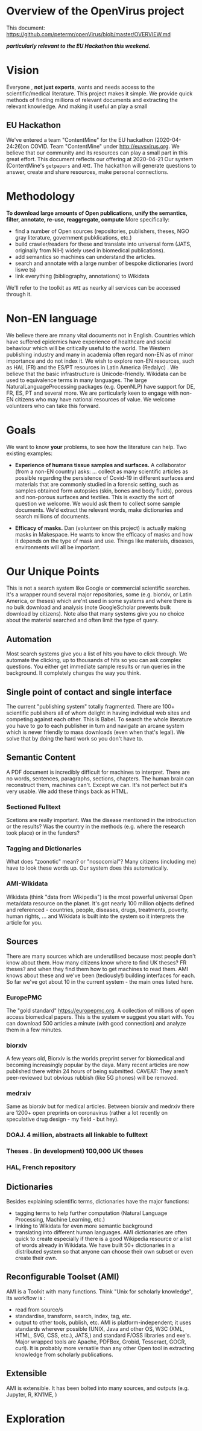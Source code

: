# Overview of the OpenVirus project
This document: https://github.com/petermr/openVirus/blob/master/OVERVIEW.md

***particularly relevant to the EU Hackathon this weekend.***

# Vision
Everyone , **not just experts**, wants and needs access to the scientific/medical literature. 
This project makes it simple. We provide quick methods of finding millions of relevant documents and extracting the relevant knowledge.
And making it useful
an play a small 
## EU Hackathon

We've entered a team "ContentMine" for the EU hackathon (2020-04-24:26)on COVID. Team "ContentMine" under http://euvsvirus.org. We believe that our community and its resources can play a small part in this great effort. This document reflects our offering at 2020-04-21 Our system (ContentMine's `getpapers` and `AMI`. The hackathon will generate questions to answer, create and share resources, make personal connections. 
# Methodology
**To download large amounts of Open publications, unify the semantics, filter, annotate, re-use, reaggregate, compute**
More specifically:
* find a number of Open sources (repositories, publishers, theses, NGO gray literature, government pubklications, etc.)
* build crawler/readers for these and translate into universal form (JATS, originally from NIH) widely used in biomedical publications). 
* add semantics so machines can understand the articles.
* search and annotate with a large number of bespoke dictionaries (word liswe ts)
* link everything (bibliography, annotations) to Wikidata

We'll refer to the toolkit as `AMI` as nearky all services can be accessed through it.

# Non-EN language
We believe there are mnany vital documents not in English. Countries which have suffered epidemics have experience of healthcare and social behaviour which will be critically useful to the world. The Western publishing industry and many in academia often regard non-EN as of minor importance and do not index it.
We wish to explore non-EN resources, such as HAL (FR) and the ES/PT resources in Latin America (Redalyc) . We believe that the basic infrastructure is Unicode-friendly. Wikidata can be used to equivalence terms in many languages. The large NaturalLanguageProcessing packages (e.g. OpenNLP) have support for DE, FR, ES, PT and several more.
We are particularly keen to engage with non-EN citizens who may have national resources of value. 
We welcome volunteers who can take this forward.

# Goals
We want to know **your** problems, to see how the literature can help. Two existing examples:
* **Experience of humans tissue samples and surfaces.**
A collaborator (from a non-EN country) asks:
<quote>... collect as many scientific articles as possible regarding the persistence of Covid-19 in different surfaces and materials that are commonly studied in a forensic setting, such as samples obtained form autopsies (skin, bones and body fluids), porous and non-porous surfaces and textiles.</quote>
This is exactly the sort of question we welcome. We would ask them to collect some sample documents. We'd extract the relevant words, make dictionaries and search millions of documents.

* **Efficacy of masks.**
Dan (volunteer on this project) is actually making masks in Makespace. He wants to know the efficacy of masks and how it depends on the type of mask and use. Things like materials, diseases, environments will all be important.

# Our Unique Points
This is not a search system like Google or commercial scientific searches. It's a wrapper round several major repositories, some (e.g. biorxiv, or Latin America, or theses) which are'nt used in some systems and where there is no bulk download and analysis (note GoogleScholar prevents bulk download by citizens). Note also that many systems give you no choice about the material searched and often limit the type of query.

## Automation
Most search systems give you a list of hits you have to click through. We automate the clicking, up to thousands of hits so you can ask complex questions. You either get immediate sample results or run queries in the background. It completely changes the way you think.
## Single point of contact and single interface
The current "publishing system" totally fragmented. There are 100+ scientific publishers all of whom delight in having individual web sites and competing against each other. This is Babel. To search the whole literature you have to go to each publisher in turn and navigate an arcane system which is never friendly to mass downloads (even when that's legal). We solve that by doing the hard work so you don't have to.
## Semantic Content
A PDF document is incredibly difficult for machines to interpret. There are no words, sentences, paragraphs, sections, chapters. The human brain can reconstruct them, machines can't. Except we can. It's not perfect but it's very usable. We add these things back as HTML. 
### Sectioned Fulltext
Scetions are really important. Was the disease mentioned in the introduction or the results? Was the country in the methods (e.g. where the research took place) or in the funders?
### Tagging and Dictionaries
What does "zoonotic" mean? or "nosocomial"? Many citizens (including me) have to look these words up. Our system does this automatically.
### AMI-Wikidata 
Wikidata (think "data from Wikipedia") is the most powerful universal Open meta/data resource on the planet. It's got nearly 100 million objects defined and referenced - countries, people, diseases, drugs, treatments, poverty, human rights, ... and Wikidata is built into the system so it interprets the article for you. 
## Sources
There are many sources which are underutilised because most people don't know about them. How many citizens know where to find UK theses? FR theses? and when they find them how to get machines to read them. AMI knows about these and we've been (tediously!) building interfaces for each. So far we've got about 10 in the current system - the main ones listed here.
### EuropePMC
The "gold standard" https://europepmc.org. A collection of millions of open access biomedical papers. This is the system w suggest you start with. You can download 500 articles a minute (with good connection) and analyze them in a few minutes.
### biorxiv
A few years old, Biorxiv is the worlds preprint server for biomedical and becoming increasingly popular by the daya. Many recent articles are now published there within 24 hours of being submitted. CAVEAT: They aren't peer-reviewed but obvious rubbish (like 5G phones) will be removed.
### medrxiv
Same as biorxiv but for medical articles. Between biorxiv and medrxiv there are 1200+ open preprints on coronavirus (rather a lot recently on speculative drug design - my field - but hey).
### DOAJ. 4 million, abstracts all linkable to fulltext
### Theses . (in development) 100,000 UK theses
### HAL, French repository
## Dictionaries
Besides explaining scientific terms, dictionaries have the major functions:
* tagging terms to help further computation (Natural Language Processing, Machine Learning, etc.)
* linking to Wikidata for even more semantic background
* translating into different human languages.
AMI dictionaries are often quick to create especially if there is a good Wikipedia resource or a list of words already in Wikidata. We have built 50+ dictionaries in a distributed system so that anyone can choose their own subset or even create their own.
## Reconfigurable Toolset (AMI)
AMI is a Toolkit with many functions. Think "Unix for scholarly knowledge", Its workflow is :
* read from source/s
* standardise, transform, search, index, tag, etc.
* output to other tools, publish, etc.
AMI is platform-independent; it uses standards wherever possible (UNIX, Java and other OS, W3C (XML, HTML, SVG, CSS, etc.), JATS,) and standard F/OSS libraries and exe's. Major wrapped tools are Apache, PDFBox, Grobid, Tesseract, GOCR, curl). It is probably more versatile than any other Open tool in extracting knowledge from scholarly publications.
## Extensible
AMI is extensible. It has been bolted into many sources, and outputs (e.g. Jupyter, R, KN1ME, )
# Exploration


